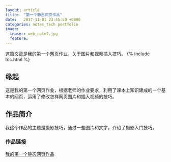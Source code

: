 ```yaml
---
layout: article
title:  "第一个静态网页作品"
date:   2017-11-01 23:45:50 +0800
categories: notes_tech portfolio
image:
  teaser: web_note2.jpg
  feature:
---
```

这篇文章是我的第一个网页作业，关于图片和视频插入技巧。
{% include toc.html %}

## 缘起
这是我的第一个网页作业，根据老师的作业要求，利用了课本上知识建成的一个基本的网页，运用了修改怎样网页图片和插入视频的技巧。

## 作品简介
我这个作品的主题是摄影技巧，通过一些图片和文字，介绍了摄影入门技巧。
### 作品链接
[我的第一个静态网页作品](https://chenweishan.github.io/portfolio/Photography_skills/index.html)
